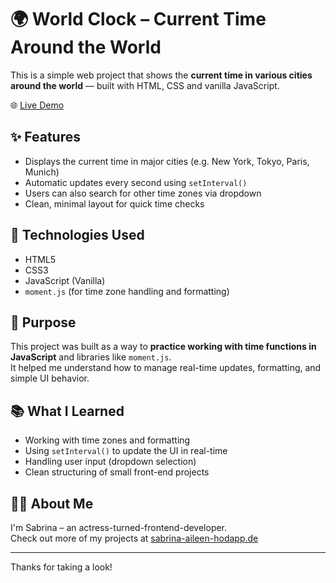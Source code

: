 # 🌍 World Clock – Current Time Around the World

This is a simple web project that shows the **current time in various cities around the world** — built with HTML, CSS and vanilla JavaScript.

🌐 [Live Demo](https://currenttimearoundtheworld-project.netlify.app)

## ✨ Features

- Displays the current time in major cities (e.g. New York, Tokyo, Paris, Munich)
- Automatic updates every second using `setInterval()`
- Users can also search for other time zones via dropdown
- Clean, minimal layout for quick time checks

## 🔧 Technologies Used

- HTML5  
- CSS3  
- JavaScript (Vanilla)  
- `moment.js` (for time zone handling and formatting)

## 🎯 Purpose

This project was built as a way to **practice working with time functions in JavaScript** and libraries like `moment.js`.  
It helped me understand how to manage real-time updates, formatting, and simple UI behavior.

## 📚 What I Learned

- Working with time zones and formatting  
- Using `setInterval()` to update the UI in real-time  
- Handling user input (dropdown selection)  
- Clean structuring of small front-end projects

## 🙋‍♀️ About Me

I'm Sabrina – an actress-turned-frontend-developer.  
Check out more of my projects at [sabrina-aileen-hodapp.de](https://www.sabrina-aileen-hodapp.de)

---

Thanks for taking a look!
